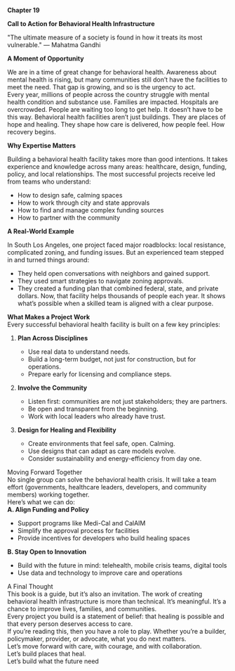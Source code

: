 **Chapter 19**

**Call to Action for Behavioral Health Infrastructure**

"The ultimate measure of a society is found in how it treats its most vulnerable." — Mahatma Gandhi

**A Moment of Opportunity**

We are in a time of great change for behavioral health. Awareness about mental health is rising, but many communities still don’t have the facilities to meet the need. That gap is growing, and so is the urgency to act.  
Every year, millions of people across the country struggle with mental health condition and substance use. Families are impacted. Hospitals are overcrowded. People are waiting too long to get help. It doesn’t have to be this way. Behavioral health facilities aren’t just buildings. They are places of hope and healing. They shape how care is delivered, how people feel. How recovery begins.

**Why Expertise Matters**

Building a behavioral health facility takes more than good intentions. It takes experience and knowledge across many areas: healthcare, design, funding, policy, and local relationships. The most successful projects receive led from teams who understand:

* How to design safe, calming spaces  
* How to work through city and state approvals  
* How to find and manage complex funding sources  
* How to partner with the community

**A Real-World Example**

In South Los Angeles, one project faced major roadblocks: local resistance, complicated zoning, and funding issues. But an experienced team stepped in and turned things around:

* They held open conversations with neighbors and gained support.  
* They used smart strategies to navigate zoning approvals.  
* They created a funding plan that combined federal, state, and private dollars. Now, that facility helps thousands of people each year. It shows what’s possible when a skilled team is aligned with a clear purpose.

**What Makes a Project Work**  
Every successful behavioral health facility is built on a few key principles:

1. **Plan Across Disciplines**  
   * Use real data to understand needs.  
   * Build a long-term budget, not just for construction, but for operations.  
   * Prepare early for licensing and compliance steps.

2. **Involve the Community**  
   * Listen first: communities are not just stakeholders; they are partners.  
   * Be open and transparent from the beginning.  
   * Work with local leaders who already have trust.

3. **Design for Healing and Flexibility**  
   * Create environments that feel safe, open. Calming.  
   * Use designs that can adapt as care models evolve.  
   * Consider sustainability and energy-efficiency from day one.

Moving Forward Together  
No single group can solve the behavioral health crisis. It will take a team effort (governments, healthcare leaders, developers, and community members) working together.  
Here’s what we can do:  
**A. Align Funding and Policy**

* Support programs like Medi-Cal and CalAIM  
* Simplify the approval process for facilities  
* Provide incentives for developers who build healing spaces

**B. Stay Open to Innovation**

* Build with the future in mind: telehealth, mobile crisis teams, digital tools  
* Use data and technology to improve care and operations

A Final Thought  
This book is a guide, but it’s also an invitation. The work of creating behavioral health infrastructure is more than technical. It’s meaningful. It’s a chance to improve lives, families, and communities.  
Every project you build is a statement of belief: that healing is possible and that every person deserves access to care.  
If you’re reading this, then you have a role to play. Whether you’re a builder, policymaker, provider, or advocate, what you do next matters.  
Let’s move forward with care, with courage, and with collaboration.  
Let’s build places that heal.  
Let’s build what the future need